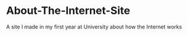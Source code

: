 # About-The-Internet-Site
A site I made in my first year at University about how the Internet works
